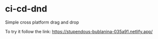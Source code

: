 # ci-cd-dnd
Simple cross platform drag and drop


To try it follow the link: https://stupendous-bublanina-035a91.netlify.app/
